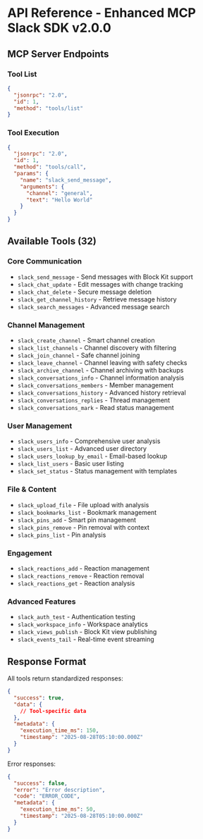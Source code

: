 # API Reference - Enhanced MCP Slack SDK v2.0.0

## MCP Server Endpoints

### Tool List
```json
{
  "jsonrpc": "2.0",
  "id": 1,
  "method": "tools/list"
}
```

### Tool Execution
```json
{
  "jsonrpc": "2.0",
  "id": 1,
  "method": "tools/call",
  "params": {
    "name": "slack_send_message",
    "arguments": {
      "channel": "general",
      "text": "Hello World"
    }
  }
}
```

## Available Tools (32)

### Core Communication
- `slack_send_message` - Send messages with Block Kit support
- `slack_chat_update` - Edit messages with change tracking
- `slack_chat_delete` - Secure message deletion
- `slack_get_channel_history` - Retrieve message history
- `slack_search_messages` - Advanced message search

### Channel Management
- `slack_create_channel` - Smart channel creation
- `slack_list_channels` - Channel discovery with filtering
- `slack_join_channel` - Safe channel joining
- `slack_leave_channel` - Channel leaving with safety checks
- `slack_archive_channel` - Channel archiving with backups
- `slack_conversations_info` - Channel information analysis
- `slack_conversations_members` - Member management
- `slack_conversations_history` - Advanced history retrieval
- `slack_conversations_replies` - Thread management
- `slack_conversations_mark` - Read status management

### User Management
- `slack_users_info` - Comprehensive user analysis
- `slack_users_list` - Advanced user directory
- `slack_users_lookup_by_email` - Email-based lookup
- `slack_list_users` - Basic user listing
- `slack_set_status` - Status management with templates

### File & Content
- `slack_upload_file` - File upload with analysis
- `slack_bookmarks_list` - Bookmark management
- `slack_pins_add` - Smart pin management
- `slack_pins_remove` - Pin removal with context
- `slack_pins_list` - Pin analysis

### Engagement
- `slack_reactions_add` - Reaction management
- `slack_reactions_remove` - Reaction removal
- `slack_reactions_get` - Reaction analysis

### Advanced Features
- `slack_auth_test` - Authentication testing
- `slack_workspace_info` - Workspace analytics
- `slack_views_publish` - Block Kit view publishing
- `slack_events_tail` - Real-time event streaming

## Response Format

All tools return standardized responses:

```json
{
  "success": true,
  "data": {
    // Tool-specific data
  },
  "metadata": {
    "execution_time_ms": 150,
    "timestamp": "2025-08-28T05:10:00.000Z"
  }
}
```

Error responses:
```json
{
  "success": false,
  "error": "Error description",
  "code": "ERROR_CODE",
  "metadata": {
    "execution_time_ms": 50,
    "timestamp": "2025-08-28T05:10:00.000Z"
  }
}
```
